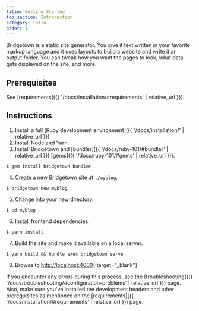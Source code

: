 ```yaml
---
title: Getting Started
top_section: Introduction
category: intro
order: 1
---
```


Bridgetown is a static site generator. You give it text written in your favorite markup language and it uses layouts to build a website and write it an output folder. You can tweak how you want the pages to look, what data gets displayed on the site, and more.

## Prerequisites

See [requirements]({{ '/docs/installation/#requirements' | relative_url }}).

## Instructions

1. Install a full [Ruby development environment]({{ '/docs/installation/' | relative_url }}).
2. Install Node and Yarn.
3. Install Bridgetown and [bundler]({{ '/docs/ruby-101/#bundler' | relative_url }}) [gems]({{ '/docs/ruby-101/#gems' | relative_url }}).
```
$ gem install bridgetown bundler
```
4. Create a new Bridgetown site at `./myblog`.
```
$ bridgetown new myblog
```
5. Change into your new directory.
```
$ cd myblog
```
6. Install frontend dependencies.
```
$ yarn install
```
7. Build the site and make it available on a local server.
```
$ yarn build && bundle exec bridgetown serve
```
8. Browse to [http://localhost:4000](http://localhost:4000){:target="_blank"}

If you encounter any errors during this process, see the
[troubleshooting]({{ '/docs/troubleshooting/#configuration-problems' | relative_url }}) page. Also,
make sure you've installed the development headers and other prerequisites as
mentioned on the [requirements]({{ '/docs/installation/#requirements' | relative_url }}) page.